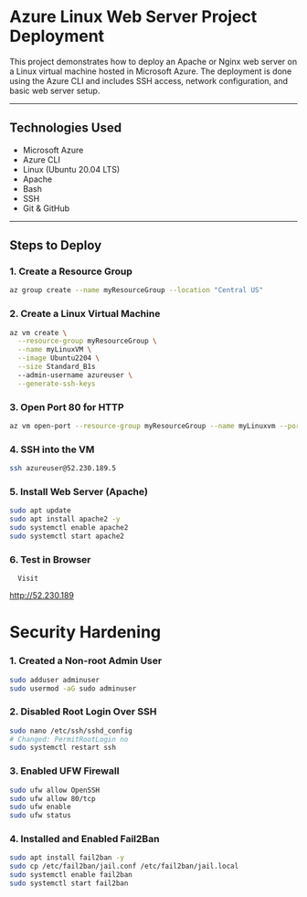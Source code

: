 # Azure Linux Web Server Project Deployment

This project demonstrates how to deploy an Apache or Nginx web server on a Linux virtual machine hosted in Microsoft Azure. The deployment is done using the Azure CLI and includes SSH access, network configuration, and basic web server setup.

---

##  Technologies Used

- Microsoft Azure
- Azure CLI
- Linux (Ubuntu 20.04 LTS)
- Apache
- Bash
- SSH
- Git & GitHub

---

##  Steps to Deploy

### 1. Create a Resource Group
```bash
az group create --name myResourceGroup --location "Central US"
```

### 2. Create a Linux Virtual Machine
```bash
az vm create \
  --resource-group myResourceGroup \
  --name myLinuxVM \
  --image Ubuntu2204 \
  --size Standard_B1s
  --admin-username azureuser \
  --generate-ssh-keys
  ```

### 3. Open Port 80 for HTTP
```bash
az vm open-port --resource-group myResourceGroup --name myLinuxvm --port 80
```

### 4. SSH into the VM
```bash
ssh azureuser@52.230.189.5
```

### 5. Install Web Server (Apache)
```bash
sudo apt update
sudo apt install apache2 -y
sudo systemctl enable apache2
sudo systemctl start apache2
```

### 6. Test in Browser
      Visit
http://52.230.189

# Security Hardening
### 1. Created a Non-root Admin User
```bash
sudo adduser adminuser
sudo usermod -aG sudo adminuser
```
### 2. Disabled Root Login Over SSH
```bash
sudo nano /etc/ssh/sshd_config
# Changed: PermitRootLogin no
sudo systemctl restart ssh
```

### 3. Enabled UFW Firewall
```bash
sudo ufw allow OpenSSH
sudo ufw allow 80/tcp
sudo ufw enable
sudo ufw status
```
### 4. Installed and Enabled Fail2Ban
```bash
sudo apt install fail2ban -y
sudo cp /etc/fail2ban/jail.conf /etc/fail2ban/jail.local
sudo systemctl enable fail2ban
sudo systemctl start fail2ban
```














